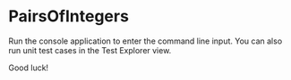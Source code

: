 # PairsOfIntegers
Run the console application to enter the command line input.
You can also run unit test cases in the Test Explorer view.

Good luck!